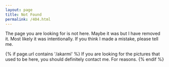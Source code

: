 ```yaml
---
layout: page
title: Not Found
permalink: /404.html
---
```


The page you are looking for is not here. Maybe it was but I have removed it. Most likely it was intentionally. If you think I made a mistake, please tell me.

{% if page.url contains '/akarmi' %}
If you are looking for the pictures that used to be here, you should definitely contact me. For reasons.
{% endif %}
